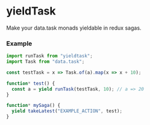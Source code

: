 # yieldTask

Make your data.task monads yieldable in redux sagas.

### Example

```javascript
import runTask from "yieldtask";
import Task from "data.task";

const testTask = x => Task.of(a).map(x => x + 10);

function* test() {
  const a = yield runTask(testTask, 10); // a => 20
}

function* mySaga() {
  yield takeLatest("EXAMPLE_ACTION", test);
}
```
